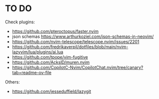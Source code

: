# TO DO

Check plugins:

- https://github.com/pteroctopus/faster.nvim
- json schemas https://www.arthurkoziel.com/json-schemas-in-neovim/
- https://github.com/nvim-telescope/telescope.nvim/issues/2201
- https://github.com/fredrikaverpil/dotfiles/blob/main/nvim-lazyvim/lua/plugins/ai.lua
- https://github.com/tpope/vim-fugitive
- https://github.com/AckslD/muren.nvim
- https://github.com/CopilotC-Nvim/CopilotChat.nvim/tree/canary?tab=readme-ov-file

Others:

- https://github.com/jesseduffield/lazygit
